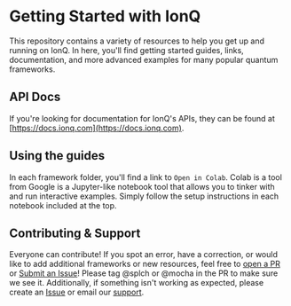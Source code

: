 # Getting Started with IonQ
This repository contains a variety of resources to help you get up and running on IonQ. In here, you'll find getting started guides, links, documentation, and more advanced examples for many popular quantum frameworks.

## API Docs
If you're looking for documentation for IonQ's APIs, they can be found at [https://docs.ionq.com](https://docs.ionq.com).

## Using the guides
In each framework folder, you'll find a link to `Open in Colab`. Colab is a tool from Google is a Jupyter-like notebook tool that allows you to tinker with and run interactive examples. Simply follow the setup instructions in each notebook included at the top.

## Contributing & Support
Everyone can contribute! If you spot an error, have a correction, or would like to add additional frameworks or new resources, feel free to [open a PR](https://github.com/ionq-samples/getting-started/compare) or [Submit an Issue](https://github.com/ionq-samples/getting-started/issues/new/choose)! Please tag @splch or @mocha in the PR to make sure we see it. Additionally, if something isn't working as expected, please create an [Issue](https://github.com/ionq-samples/getting-started/issues/new) or email our [support](mailto:support@ionq.com?subject=SDK%20help).
